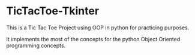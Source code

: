 # TicTacToe-Tkinter
This is a Tic Tac Toe Project using OOP in python for practicing purposes.

It implements the most of the concepts for the python Object Oriented programming concepts.

